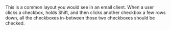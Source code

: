 This is a common layout you would see in an email client. When a user clicks a checkbox, holds Shift, and then clicks another checkbox a few rows down, all the checkboxes in-between those two checkboxes should be checked.
